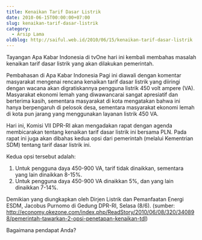 ```yaml
---
title: Kenaikan Tarif Dasar Listrik
date: 2010-06-15T00:00:00+07:00
slug: kenaikan-tarif-dasar-listrik
category:
  - Arsip Lama
oldblog: http://saiful.web.id/2010/06/15/kenaikan-tarif-dasar-listrik
---
```


Tayangan Apa Kabar Indonesia di tvOne hari ini kembali membahas masalah kenaikan tarif dasar listrik yang akan dilakukan pemerintah.

Pembahasan di Apa Kabar Indonesia Pagi ini diawali dengan komentar masyarakat mengenai rencana kenaikan tarif dasar listrik yang diiringi dengan wacana akan digratiskannya pengguna listrik 450 volt ampere (VA). Masyarakat ekonomi lemah yang diwawancarai sangat apresiatif dan berterima kasih, sementara masyarakat di kota mengatakan bahwa ini hanya berpengaruh di pelosok desa, sementara masyarakat ekonomi lemah di kota pun jarang yang menggunakan layanan listrik 450 VA.

<!--more-->

Hari ini, Komisi VII DPR-RI akan mengadakan rapat dengan agenda membicarakan tentang kenaikan tarif dasar listrik ini bersama PLN. Pada rapat ini juga akan dibahas kedua opsi dari pemerintah (melalui Kementrian SDM) tentang tarif dasar listrik ini.

Kedua opsi tersebut adalah:

1. Untuk pengguna daya 450-900 VA, tarif tidak dinaikkan, sementara yang lain dinaikkan 8-15%.
2. Untuk pengguna daya 450-900 VA dinaikkan 5%, dan yang lain dinaikkan 7-14%.

Demikian yang diungkapkan oleh Dirjen Listrik dan Pemanfaatan Energi ESDM, Jacobus Purnomo di Gedung DPR-RI, Selasa (8/6). (sumber: http://economy.okezone.com/index.php/ReadStory/2010/06/08/320/340898/pemerintah-tawarkan-2-opsi-penetapan-kenaikan-tdl)

Bagaimana pendapat Anda?
